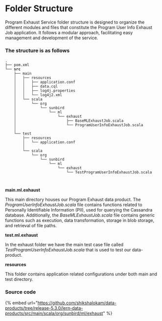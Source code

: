# Folder Structure

Program Exhaust Service folder structure is designed to organize the different modules and files that constitute the Program User Info Exhaust Job application. It follows a modular approach, facilitating easy management and development of the service.

### The structure is as follows

<pre><code>.
├── pom.xml
<strong>└── src
</strong>    ├── main
    │   ├── resources
    │   │   ├── application.conf
    │   │   ├── data.cql
    │   │   ├── log4j.properties
    │   │   └── log4j2.xml
    │   └── scala
    │       └── org
    │           └── sunbird
    │               └── ml
    │                   └── exhaust
    │                       ├── BaseMLExhaustJob.scala
    │                       └── ProgramUserInfoExhaustJob.scala
    │               
    └── test
        ├── resources
        │   └── application.conf
        │     
        └── scala
            └── org
                └── sunbird
                    └── ml
                        └── exhaust
                            └── TestProgramUserInfoExhaustJob.scala
 
 
</code></pre>

**main.ml.exhaust**&#x20;

This main directory houses our Program Exhaust data product. The _ProgramUserInfoExhaustJob.scala_ file contains functions related to Personally Identifiable Information (PII), used for querying the Cassandra database. Additionally, the _BaseMLExhaustJob.scala_ file contains generic functions such as execution, data transformation, storage in blob storage, and retrieval of file paths.

**test.ml.exhaust**&#x20;

In the exhaust folder we have the main test case file called _TestProgramUserInfoExhaustJob.scala_ that is used to test our data-product.

**resources**

This folder contains application related configurations under both main and test directory.

### **Source code**

{% embed url="https://github.com/shikshalokam/data-products/tree/release-5.3.0/lern-data-products/src/main/scala/org/sunbird/ml/exhaust" %}
